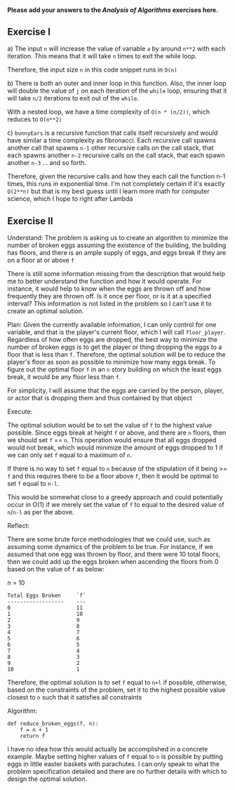 #### Please add your answers to the **_Analysis of Algorithms_** exercises here.

## Exercise I

a) The input `n` will increase the value of variable `a` by around `n**2` with
each iteration. This means that it will take `n` times to exit the while
loop.

Therefore, the input size `n` in this code snippet runs in `O(n)`

b) There is both an outer and inner loop in this function. Also, the inner loop
will double the value of `j` on each iteration of the `while` loop, ensuring that
it will take `n/2` iterations to exit out of the `while`.

With a nested loop, we have a time complexity of `O(n * (n/2))`, which reduces to
`O(n**2)`

c) `bunnyEars` is a recursive function that calls itself recursively and would
have similar a time complexity as fibronacci. Each recursive call
spawns another call that spawns `n-1` other recursive calls on the call stack,
that each spawns another `n-2` recursive calls on the call stack,
that each spawn another `n-3` ... and so forth.

Therefore, given the recursive calls and how they each call the function
n-1 times, this runs in exponential time. I'm not completely certain if
it's exactly `O(2**n)` but that is my best guess until I learn more math for
computer science, which I hope to right after Lambda

## Exercise II

Understand:
The problem is asking us to create an algorithm to minimize the number of
broken eggs assuming the existence of the building, the building has floors,
and there is an ample supply of eggs, and eggs break if they are on a floor
at or above `f`

There is still some information missing from the description that would help
me to better understand the function and how it would operate. For instance,
it would help to know when the eggs are thrown off and how frequently they
are thrown off. Is it once per floor, or is it at a specified interval? This
information is not listed in the problem so I can't use it to create an
optimal solution.

Plan:
Given the currently available information, I can only control for one variable,
and that is the player's current floor, which I will call `floor_player`.
Regardless of how often eggs are dropped, the best way to minimize the number
of broken eggs is to get the player or thing dropping the eggs to a floor that
is less than `f`. Therefore, the optimal solution will be to reduce the player's
floor as soon as possible to minimize how many eggs break. To figure out the
optimal floor `f` in an `n` story building on which the least eggs break, it would be
any floor less than `f`.

For simplicity, I will assume that the eggs are carried by the person, player,
or actor that is dropping them and thus contained by that object

Execute:

The optimal solution would be to set the value of `f` to the highest value
possible. Since eggs break at height `f` or above, and there are `n` floors,
then we should set `f` == `n`. This operation would ensure that all eggs
dropped would not break, which would minimize the amount of eggs dropped to 1
if we can only set `f` equal to a maximum of `n`.

If there is no way to set `f` equal to `n` because of the stipulation of it
being >= `f` and this requires there to be a floor above `f`, then it would be
optimal to set `f` equal to `n-l`.

This would be somewhat close to a greedy approach and could potentially occur
in O(1) if we merely set the value of `f` to equal to the desired value of `n`/`n-l`
as per the above.

Reflect:

There are some brute force methodologies that we could use, such as assuming some
dynamics of the problem to be true. For instance, if we assumed that one egg was
thrown by floor, and there were 10 total floors, then we could add up the
eggs broken when ascending the floors from 0 based on the value of `f` as below:

n = 10

```
Total Eggs Broken     `f`
------------------    ---
0                     11
1                     10
2                     9
3                     8
4                     7
5                     6
6                     5
7                     4
8                     3
9                     2
10                    1
```

Therefore, the optimal solution is to set `f` equal to `n+l` if possible,
otherwise, based on the constraints of the problem, set it to the highest
possible value closest to `n` such that it satisfies all constraints

Algorithm:

```
def reduce_broken_eggs(f, n):
    f = n + 1
    return f
```

I have no idea how this would actually be accomplished in a concrete example.
Maybe setting higher values of `f` equal to `n` is possible by putting eggs
in little easter baskets with parachutes. I can only speak to what the
problem specification detailed and there are no further details with which
to design the optimal solution.
